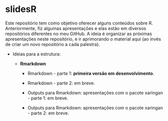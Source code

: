# slidesR

Este repositório tem como objetivo oferecer alguns conteúdos sobre R. Anteriormente, fiz algumas apresentações e elas estão em diversos repositórios diferentes no meu GitHub. A ideia é organizar as próximas apresentações neste repositório, e ir aprimorando o material aqui (ao invés de criar um novo repositório a cada palestra).


- Ideias para a estrutura:

  - __Rmarkdown__

    - Rmarkdown - parte 1: __primeira versão em desenvolvimento__.
    
    - Rmarkdown - parte 2: em breve.
    
    - Outputs para Rmarkdown: apresentações com o pacote xaringan - parte 1: em breve.
    
    - Outputs para Rmarkdown: apresentações com o pacote xaringan - parte 2: em breve.
    

